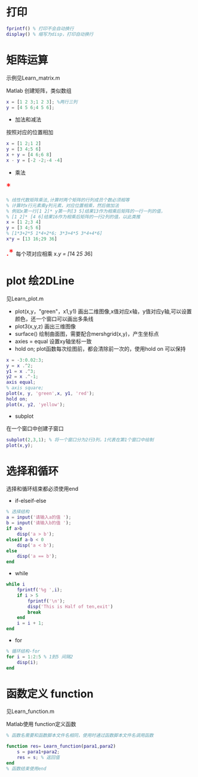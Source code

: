 # 打印

```matlab
fprintf() % 打印不会自动换行
display() % 缩写为disp，打印自动换行
```


# 矩阵运算

示例见Learn_matrix.m

Matlab 创建矩阵，类似数组

```matlab
x = [1 2 3;1 2 3]; %两行三列
y = [4 5 6;4 5 6];
```

- 加法和减法

按照对应的位置相加

```matlab
x = [1 2;1 2]
y = [3 4;5 6]
x + y = [4 6;6 8]
x - y = [-2 -2;-4 -4]
```

- 乘法 

<font color = red size=5>*</font>

```matlab
% 线性代数矩阵乘法,计算时两个矩阵的行列成员个数必须相等
% 计算时x行元素乘y列元素，对应位置相乘，然后做加法
% 例如x第一行[1 2]* y第一列[3 5]结果13作为相乘后矩阵的一行一列的值，
% [1 2]* [4 6]结果16作为相乘后矩阵的一行2列的值，以此类推
x = [1 2;3 4]
y = [3 4;5 6]
% [1*3+2*5 1*4+2*6; 3*3+4*5 3*4+4*6]
x*y = [13 16;29 36]
```

<font color = red size=5>.* </font>
每个项对应相乘
x.*y = [1*4 2*5 3*6]

# plot 绘2DLine

见Learn_plot.m

- plot(x,y，"green"，x1,y1) 画出二维图像,x值对应x轴，y值对应y轴,可以设置颜色，还一个窗口可以画出多条线
- plot3(x,y,z) 画出三维图像
- surface() 绘制曲面图，需要配合mershgrid(x,y)，产生坐标点
- axies = equal 设置xy轴坐标一致
- hold on; plot函数每次绘图前，都会清除前一次的，使用hold on 可以保持

```matlab
x = -3:0.02:3;
y = x .^2;
y1 = x .^3;
y2 = x .^-1;
axis equal;
% axis square;
plot(x, y, 'green',x, y1, 'red');
hold on;
plot(x, y2, 'yellow');
```

- subplot

在一个窗口中创建子窗口

```matlab
subplot(2,3,1); % 将一个窗口分为2行3列，1代表在第1个窗口中绘制
plot(x,y);
```



# 选择和循环

选择和循环结束都必须使用end

- if-elseif-else

```matlab
% 选择结构
a = input('请输入a的值 ');
b = input('请输入b的值 ');
if a>b
    disp('a > b');
elseif a-b < 0
    disp('a < b'); 
else
    disp('a == b');     
end
```

- while

```matlab
while i
    fprintf('%g ',i);  
    if i > 5
        fprintf('\n'); 
        disp('This is Half of ten,exit')
        break
    end
    i = i + 1;
end
```

- for

```matlab
% 循环结构-for
for i = 1:2:5 % 1到5 间隔2 
    disp(i);    
end
```



# 函数定义 function

见Learn_function.m

Matlab使用 function定义函数

```matlab
% 函数名需要和函数脚本文件名相同，使用时通过函数脚本文件名调用函数

function res= Learn_function(para1,para2)
    s = para1+para2;
    res = s; % 返回值
end
% 函数结束使用end
```
